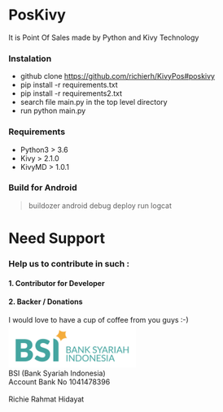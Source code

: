 # PosKivy
It is Point Of Sales made by Python and Kivy Technology

### Instalation
- github clone https://github.com/richierh/KivyPos#poskivy
- pip install -r requirements.txt
- pip install -r requirements2.txt
- search file main.py in the top level directory
- run python main.py

### Requirements
- Python3 > 3.6
- Kivy > 2.1.0
- KivyMD > 1.0.1

### Build for Android
> buildozer android debug deploy run logcat

# Need Support
### Help us to contribute in such :
#### 1. Contributor for Developer
#### 2. Backer / Donations
I would love to have a cup of coffee from you guys :-) 
<br><img src="/assets/images/BSI.png" width='250'></br>
BSI (Bank Syariah Indonesia) 
<br>Account Bank No 1041478396</br>
<br>Richie Rahmat Hidayat</br>
